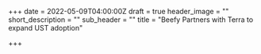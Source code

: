 +++
date = 2022-05-09T04:00:00Z
draft = true
header_image = ""
short_description = ""
sub_header = ""
title = "Beefy Partners with Terra to expand UST adoption"

+++
